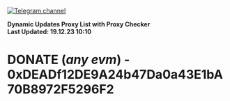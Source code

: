 [![Telegram channel](https://img.shields.io/endpoint?url=https://runkit.io/damiankrawczyk/telegram-badge/branches/master?url=https://t.me/n4z4v0d)](https://t.me/n4z4v0d) 

**Dynamic Updates Proxy List with Proxy Checker**  
**Last Updated: 19.12.23 10:10**

# DONATE (_any evm_) - 0xDEADf12DE9A24b47Da0a43E1bA70B8972F5296F2

